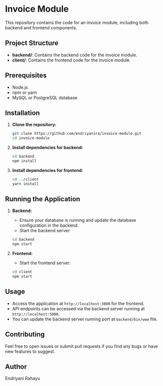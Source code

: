 # Invoice Module

This repository contains the code for an invoice module, including both backend and frontend components.

## Project Structure

- **backend/**: Contains the backend code for the invoice module.
- **client/**: Contains the frontend code for the invoice module.

## Prerequisites

- Node.js
- npm or yarn
- MySQL or PostgreSQL database

## Installation

1. **Clone the repository:**

   ```bash
   git clone https://github.com/endriyanira/invoice-module.git
   cd invoice-module
   ```

2. **Install dependencies for backend:**

   ```bash
   cd backend
   npm install
   ```

3. **Install dependencies for frontend:**

   ```bash
   cd ../client
   yarn install
   ```

## Running the Application

1. **Backend:**

   - Ensure your database is running and update the database configuration in the backend.
   - Start the backend server:

   ```bash
   cd backend
   npm start
   ```

2. **Frontend:**

   - Start the frontend server:

   ```bash
   cd client
   npm start
   ```

## Usage

- Access the application at `http://localhost:3000` for the frontend.
- API endpoints can be accessed via the backend server running at `http://localhost:5000`.
- You can update the backend server running port at `backend/bin/www` file.

## Contributing

Feel free to open issues or submit pull requests if you find any bugs or have new features to suggest.

## Author

Endriyani Rahayu
